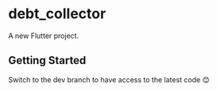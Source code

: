 # debt_collector

A new Flutter project.

## Getting Started

Switch to the dev branch to have access to the latest code 😊
